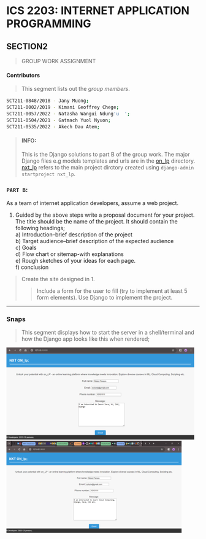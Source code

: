 # ICS 2203: INTERNET APPLICATION PROGRAMMING 
## SECTION2

> GROUP WORK ASSIGNMENT
#### Contributors
> This segment lists out the *group members*.
```bash
SCT211-0848/2018 - Jany Muong;
SCT211-0002/2019 - Kimani Geoffrey Chege;
SCT211-0057/2022 - Natasha Wangui Ndung'u  ';
SCT211-0504/2021 - Gatmach Yuol Nyuon;
SCT211-0535/2022 - Akech Dau Atem;
```

>#### INFO:
> This is the Django solutions to part B of the group work. The major Django files e.g models templates and urls are in the [on_lp](./on_lp/) directory. [nxt_lp](./nxt_lp/) refers to the main project dirctory created using `django-admin startproject nxt_lp`.


### `PART B`:  
As a team of internet application developers, assume a web project.
1. Guided by the above steps write a proposal document for your project. The title should be the name of the
project. It should contain the following headings;  
a) Introduction–brief description of the project  
b) Target audience–brief description of the expected audience   
c) Goals  
d) Flow chart or sitemap-with explanations  
e) Rough sketches of your ideas for each page.   
f) conclusion  

> Create the site designed in 1. 
>> Include a form for the user to fill (try to implement at least 5 form elements). Use Django to implement the project.

---
### Snaps
> This segment displays how to start the server in a shell/terminal and how the Django app looks like this when rendered;
<p>
  <img src="./on_lp/static/on_lp/img/runserver.png" height="240" title="python manage.py runserver" />
  <img src="./on_lp/static/on_lp/img/ui.png" height="240" title="app in browser running on port 8000" />
</p>
